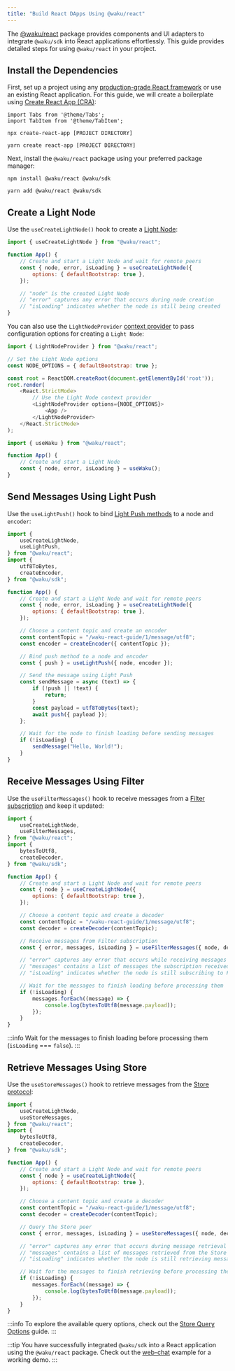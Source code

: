 ```yaml
---
title: "Build React DApps Using @waku/react"
---
```


The [@waku/react](https://www.npmjs.com/package/@waku/react) package provides components and UI adapters to integrate `@waku/sdk` into React applications effortlessly. This guide provides detailed steps for using `@waku/react` in your project.

## Install the Dependencies

First, set up a project using any [production-grade React framework](https://react.dev/learn/start-a-new-react-project) or use an existing React application. For this guide, we will create a boilerplate using [Create React App (CRA)](https://create-react-app.dev/docs/getting-started):

```mdx-code-block
import Tabs from '@theme/Tabs';
import TabItem from '@theme/TabItem';
```

<Tabs groupId="package-manager">
<TabItem value="npm" label="npm">

```shell
npx create-react-app [PROJECT DIRECTORY]
```

</TabItem>
<TabItem value="yarn" label="Yarn">

```shell
yarn create react-app [PROJECT DIRECTORY]
```

</TabItem>
</Tabs>

Next, install the `@waku/react` package using your preferred package manager:

<Tabs groupId="package-manager">
<TabItem value="npm" label="npm">

```shell
npm install @waku/react @waku/sdk
```

</TabItem>
<TabItem value="yarn" label="Yarn">

```shell
yarn add @waku/react @waku/sdk
```

</TabItem>
</Tabs>

## Create a Light Node

Use the `useCreateLightNode()` hook to create a [Light Node](/guides/js-waku/light-send-receive):

```js title="App.js"
import { useCreateLightNode } from "@waku/react";

function App() {
	// Create and start a Light Node and wait for remote peers
	const { node, error, isLoading } = useCreateLightNode({
		options: { defaultBootstrap: true },
	});

	// "node" is the created Light Node
	// "error" captures any error that occurs during node creation
	// "isLoading" indicates whether the node is still being created
}
```

You can also use the `LightNodeProvider` [context provider](https://react.dev/reference/react/createContext#provider) to pass configuration options for creating a `Light Node`:

```js title="index.js"
import { LightNodeProvider } from "@waku/react";

// Set the Light Node options
const NODE_OPTIONS = { defaultBootstrap: true };

const root = ReactDOM.createRoot(document.getElementById('root'));
root.render(
	<React.StrictMode>
		// Use the Light Node context provider
		<LightNodeProvider options={NODE_OPTIONS}>
			<App />
		</LightNodeProvider>
	</React.StrictMode>
);
```

```js title="App.js"
import { useWaku } from "@waku/react";

function App() {
	// Create and start a Light Node
	const { node, error, isLoading } = useWaku();
}
```

## Send Messages Using Light Push

Use the `useLightPush()` hook to bind [Light Push methods](/guides/js-waku/light-send-receive/#send-messages-using-light-push) to a node and `encoder`:

```js title="App.js"
import {
	useCreateLightNode,
	useLightPush,
} from "@waku/react";
import {
	utf8ToBytes,
	createEncoder,
} from "@waku/sdk";

function App() {
	// Create and start a Light Node and wait for remote peers
	const { node, error, isLoading } = useCreateLightNode({
		options: { defaultBootstrap: true },
	});

	// Choose a content topic and create an encoder
	const contentTopic = "/waku-react-guide/1/message/utf8";
	const encoder = createEncoder({ contentTopic });

	// Bind push method to a node and encoder
	const { push } = useLightPush({ node, encoder });

	// Send the message using Light Push
	const sendMessage = async (text) => {
		if (!push || !text) {
			return;
		}
		const payload = utf8ToBytes(text);
		await push({ payload });
	};

	// Wait for the node to finish loading before sending messages
	if (!isLoading) {
		sendMessage("Hello, World!");
	}
}
```

## Receive Messages Using Filter

Use the `useFilterMessages()` hook to receive messages from a [Filter subscription](/guides/js-waku/light-send-receive/#receive-messages-using-filter) and keep it updated:

```js title="App.js"
import {
	useCreateLightNode,
	useFilterMessages,
} from "@waku/react";
import {
	bytesToUtf8,
	createDecoder,
} from "@waku/sdk";

function App() {
	// Create and start a Light Node and wait for remote peers
	const { node } = useCreateLightNode({
		options: { defaultBootstrap: true },
	});

	// Choose a content topic and create a decoder
	const contentTopic = "/waku-react-guide/1/message/utf8";
	const decoder = createDecoder(contentTopic);

	// Receive messages from Filter subscription
	const { error, messages, isLoading } = useFilterMessages({ node, decoder });

	// "error" captures any error that occurs while receiving messages
	// "messages" contains a list of messages the subscription received
	// "isLoading" indicates whether the node is still subscribing to Filter

	// Wait for the messages to finish loading before processing them
	if (!isLoading) {
		messages.forEach((message) => {
			console.log(bytesToUtf8(message.payload));
		});
	}
}
```

:::info
Wait for the messages to finish loading before processing them (`isLoading` === `false`).
:::

## Retrieve Messages Using Store

Use the `useStoreMessages()` hook to retrieve messages from the [Store protocol](/guides/js-waku/store-retrieve-messages):

```js title="App.js"
import {
	useCreateLightNode,
	useStoreMessages,
} from "@waku/react";
import {
	bytesToUtf8,
	createDecoder,
} from "@waku/sdk";

function App() {
	// Create and start a Light Node and wait for remote peers
	const { node } = useCreateLightNode({
		options: { defaultBootstrap: true },
	});

	// Choose a content topic and create a decoder
	const contentTopic = "/waku-react-guide/1/message/utf8";
	const decoder = createDecoder(contentTopic);

	// Query the Store peer
	const { error, messages, isLoading } = useStoreMessages({ node, decoder });

	// "error" captures any error that occurs during message retrieval
	// "messages" contains a list of messages retrieved from the Store peer
	// "isLoading" indicates whether the node is still retrieving messages

	// Wait for the messages to finish retrieving before processing them
	if (!isLoading) {
		messages.forEach((message) => {
			console.log(bytesToUtf8(message.payload));
		});
	}
}
```

:::info
To explore the available query options, check out the [Store Query Options](/guides/js-waku/store-retrieve-messages#store-query-options) guide.
:::

:::tip
You have successfully integrated `@waku/sdk` into a React application using the `@waku/react` package. Check out the [web-chat](https://github.com/waku-org/js-waku-examples/tree/master/examples/web-chat) example for a working demo.
:::